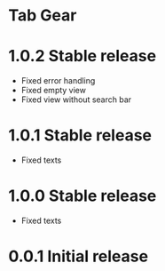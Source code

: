 # Tab Gear

# 1.0.2 Stable release

* Fixed error handling 
* Fixed empty view 
* Fixed view without search bar 

# 1.0.1 Stable release

* Fixed texts

# 1.0.0 Stable release

* Fixed texts 

# 0.0.1 Initial release

